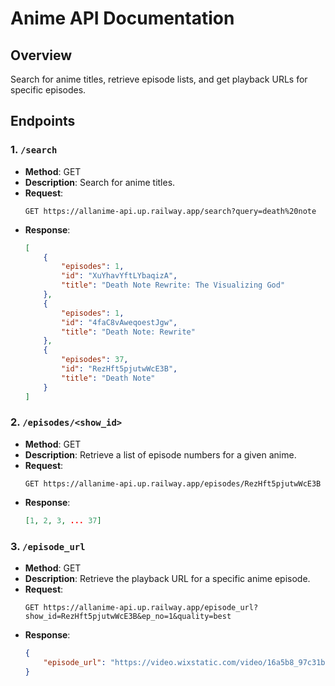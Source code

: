 # Anime API Documentation

## Overview

Search for anime titles, retrieve episode lists, and get playback URLs for specific episodes.

## Endpoints

### 1. `/search`

-   **Method**: GET
-   **Description**: Search for anime titles.
-   **Request**:
    ```
    GET https://allanime-api.up.railway.app/search?query=death%20note
    ```
-   **Response**:
    ```json
    [
        {
            "episodes": 1,
            "id": "XuYhavYftLYbaqizA",
            "title": "Death Note Rewrite: The Visualizing God"
        },
        {
            "episodes": 1,
            "id": "4faC8vAweqoestJgw",
            "title": "Death Note: Rewrite"
        },
        {
            "episodes": 37,
            "id": "RezHft5pjutwWcE3B",
            "title": "Death Note"
        }
    ]
    ```

### 2. `/episodes/<show_id>`

-   **Method**: GET
-   **Description**: Retrieve a list of episode numbers for a given anime.
-   **Request**:
    ```
    GET https://allanime-api.up.railway.app/episodes/RezHft5pjutwWcE3B
    ```
-   **Response**:
    ```json
    [1, 2, 3, ... 37]
    ```

### 3. `/episode_url`

-   **Method**: GET
-   **Description**: Retrieve the playback URL for a specific anime episode.
-   **Request**:
    ```
    GET https://allanime-api.up.railway.app/episode_url?show_id=RezHft5pjutwWcE3B&ep_no=1&quality=best
    ```
-   **Response**:
    ```json
    {
        "episode_url": "https://video.wixstatic.com/video/16a5b8_97c31b8a4dcf484d8504892efad683db/1080p/mp4/file.mp4"
    }
    ```
